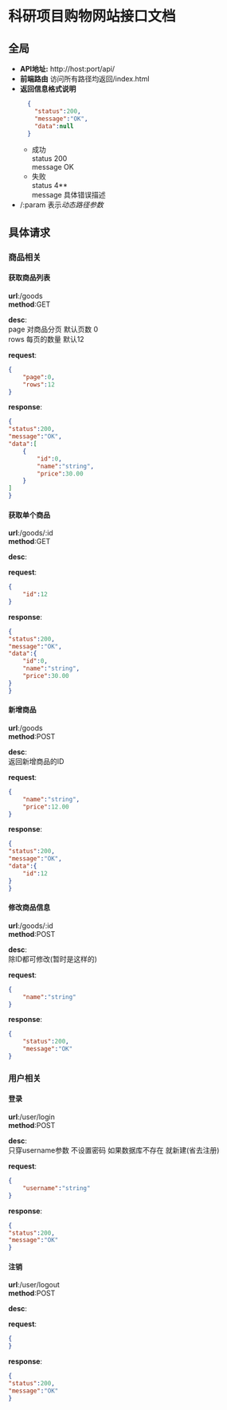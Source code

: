 # 科研项目购物网站接口文档
## 全局
+ **API地址:** http://host:port/api/
+ **前端路由** 访问所有路径均返回/index.html
+ **返回信息格式说明**
  ```json
    {
      "status":200,
      "message":"OK",
      "data":null
    }
    ```
  + 成功  
  status 200  
  message OK
  + 失败  
  status 4**  
  message 具体错误描述
+ /:param 表示*动态路径参数*  
## 具体请求
### 商品相关
#### 获取商品列表
**url**:/goods  
**method**:GET
  
**desc**:  
page 对商品分页 默认页数 0  
rows 每页的数量 默认12
  
**request**:  
```json
{
    "page":0,
    "rows":12 
}
```

**response**:  
```json
{
"status":200,
"message":"OK",
"data":[
    {
        "id":0,
        "name":"string",
        "price":30.00 
    }
]
}
```

#### 获取单个商品
**url**:/goods/:id  
**method**:GET
  
**desc**:  
  
**request**:  
```json
{
    "id":12 
}
```

**response**:  
```json
{
"status":200,
"message":"OK",
"data":{
    "id":0,
    "name":"string",
    "price":30.00 
}
}
```

#### 新增商品
**url**:/goods  
**method**:POST
  
**desc**:  
返回新增商品的ID
  
**request**:  
```json
{
    "name":"string",
    "price":12.00
}
```

**response**:  
```json
{
"status":200,
"message":"OK",
"data":{
    "id":12
}
}
```

#### 修改商品信息
**url**:/goods/:id  
**method**:POST
  
**desc**:  
除ID都可修改(暂时是这样的)
  
**request**:  
```json
{
    "name":"string"
}
```

**response**:  
```json
{
    "status":200,
    "message":"OK"
}
```


### 用户相关
#### 登录
**url**:/user/login  
**method**:POST
  
**desc**:  
只穿username参数  不设置密码
如果数据库不存在 就新建(省去注册)
  
**request**:  
```json
{
    "username":"string"
}
```

**response**:  
```json
{
"status":200,
"message":"OK"
}
```

#### 注销
**url**:/user/logout  
**method**:POST
  
**desc**:  
  
**request**:  
```json
{
}
```
**response**:  
```json
{
"status":200,
"message":"OK"
}
```

